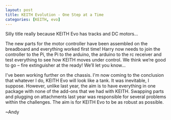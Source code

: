 ```yaml
---
layout: post
title: KEITH Evolution - One Step at a Time
categories: [KEITH, evo]
---
```


Silly title really because KEITH Evo has tracks and DC motors…

The new parts for the motor controller have been assembled on the breadboard and everything worked first time! Harry now needs to join the controller to the Pi, the Pi to the arduino, the arduino to the rc receiver and test everything to see how KEITH moves under control. We think we’re good to go – fire extinguisher at the ready! We’ll let you know…

I've been working further on the chassis. I'm now coming to the conclusion that whatever I do, KEITH Evo will look like a tank. It was inevitable, I suppose. However, unlike last year, the aim is to have everything in one package with none of the add-ons that we had with KEITH. Swapping parts and plugging on attachments last year was responsible for several problems within the challenges. The aim is for KEITH Evo to be as robust as possible.

~Andy